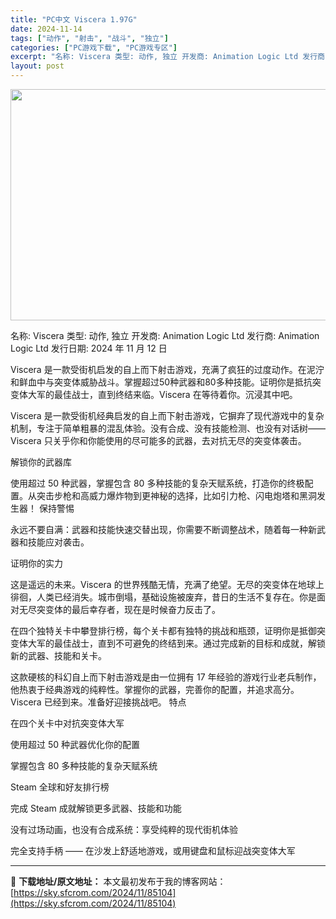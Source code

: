 ```yaml
---
title: "PC中文 Viscera 1.97G"
date: 2024-11-14
tags: ["动作", "射击", "战斗", "独立"]
categories: ["PC游戏下载", "PC游戏专区"]
excerpt: "名称: Viscera 类型: 动作, 独立 开发商: Animation Logic Ltd 发行商: Animation Logic Ltd 发行日期: 2024 年 11 月 12 日 Viscera 是一款受街机启发的自上而下射击游戏，充满了疯狂的过度动作。在泥泞和鲜血中与突变体威胁战斗。掌&hellip;"
layout: post
---
```


<img class="aligncenter size-full wp-image-85105" src="https://sky.sfcrom.com/wp-content/uploads/2024/11/2024111404205273.webp" alt="" width="660" height="370" />

名称: Viscera
类型: 动作, 独立
开发商: Animation Logic Ltd
发行商: Animation Logic Ltd
发行日期: 2024 年 11 月 12 日

Viscera 是一款受街机启发的自上而下射击游戏，充满了疯狂的过度动作。在泥泞和鲜血中与突变体威胁战斗。掌握超过50种武器和80多种技能。证明你是抵抗突变体大军的最佳战士，直到终结来临。Viscera 在等待着你。沉浸其中吧。

Viscera 是一款受街机经典启发的自上而下射击游戏，它摒弃了现代游戏中的复杂机制，专注于简单粗暴的混乱体验。没有合成、没有技能检测、也没有对话树——Viscera 只关乎你和你能使用的尽可能多的武器，去对抗无尽的突变体袭击。

解锁你的武器库

使用超过 50 种武器，掌握包含 80 多种技能的复杂天赋系统，打造你的终极配置。从突击步枪和高威力爆炸物到更神秘的选择，比如引力枪、闪电炮塔和黑洞发生器！
保持警惕

永远不要自满：武器和技能快速交替出现，你需要不断调整战术，随着每一种新武器和技能应对袭击。

证明你的实力

这是遥远的未来。Viscera 的世界残酷无情，充满了绝望。无尽的突变体在地球上徘徊，人类已经消失。城市倒塌，基础设施被废弃，昔日的生活不复存在。你是面对无尽突变体的最后幸存者，现在是时候奋力反击了。

在四个独特关卡中攀登排行榜，每个关卡都有独特的挑战和瓶颈，证明你是抵御突变体大军的最佳战士，直到不可避免的终结到来。通过完成新的目标和成就，解锁新的武器、技能和关卡。

这款硬核的科幻自上而下射击游戏是由一位拥有 17 年经验的游戏行业老兵制作，他热衷于经典游戏的纯粹性。掌握你的武器，完善你的配置，并追求高分。Viscera 已经到来。准备好迎接挑战吧。
特点

在四个关卡中对抗突变体大军

使用超过 50 种武器优化你的配置

掌握包含 80 多种技能的复杂天赋系统

Steam 全球和好友排行榜

完成 Steam 成就解锁更多武器、技能和功能

没有过场动画，也没有合成系统：享受纯粹的现代街机体验

完全支持手柄 —— 在沙发上舒适地游戏，或用键盘和鼠标迎战突变体大军

---
📖 **下载地址/原文地址：** 本文最初发布于我的博客网站：[https://sky.sfcrom.com/2024/11/85104](https://sky.sfcrom.com/2024/11/85104)
